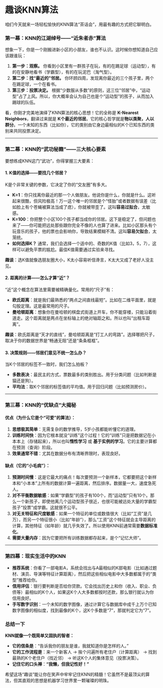 # 趣谈KNN算法

咱们今天就来一场轻松愉快的KNN算法“茶话会”，用最有趣的方式把它聊明白。

### 第一幕：KNN的江湖绰号——“近朱者赤”算法

想象一下，你是一个刚搬进新小区的小朋友，谁也不认识。这时候你想知道自己应该跟谁玩：

1.  **第一步：观察。** 你看到小区里有一群孩子在玩，有的在踢足球（运动型），有的在安静地看书（学霸型），有的在玩泥巴（淘气型）。
2.  **第二步：找“最近的”邻居。** 你环顾四周，发现离你最近的三个孩子里，两个在踢足球，一个在看书。
3.  **第三步：投票决定。** 根据“少数服从多数”的原则，这三位“邻居”中，“运动型”占了上风。所以，你大概率会认为自己也是个“运动型”的孩子，从而加入踢球的队伍。

看，你刚才完美地演绎了KNN算法的核心思想！它的全称是 **K-Nearest Neighbors**，翻译过来就是 **K个最近的邻居**。它的核心哲学就是**物以类聚，人以群分**。一个未知的东西（比如你），它的类别由它身边最相似的K个已知东西的类别来共同投票决定。

---

### 第二幕：KNN的“武功秘籍”——三大核心要素

要想练成KNN这门“武功”，你得掌握三大要素：

#### 1. K值的选择——要找几个邻居？

K是个非常关键的参数，它决定了你的“交友圈”有多大。

*   **K=1**：你只找离你最近的那一个人做朋友。他说你是什么，你就是什么。这听起来很酷，但风险极高！万一这个唯一的邻居是个“怪胎”或者数据有误差（比如脸上有个苍蝇被算法当成了痣），你就被带歪了。这叫**容易过拟合**，太敏感。
*   **K=100**：你把整个小区100个孩子都当成你的邻居。这下是稳定了，但问题也来了——你可能把远处那些跟你完全不像的人也算了进来。比如小区那头有个玩音乐的孩子，他的票也会影响你，导致结果模糊不清。这叫**容易欠拟合**，太笼统。
*   **如何选择K？** 通常，我们会选择一个适中的、奇数的K值（比如3，5，7），这样可以避免平票的尴尬。最佳K值需要通过实验来寻找。

**趣谈**：选K值就像选朋友圈大小，K太小容易听信谗言，K太大又成了老好人没主见。

#### 2. 距离的计算——怎么才算“近”？

“近”这个概念在算法里需要被精确量化。常用的“尺子”有：

*   **欧氏距离**：就是我们最熟悉的“两点之间直线最短”。比如在二维平面里，就是勾股定理。这是最常用的尺子。
*   **曼哈顿距离**：想象你在曼哈顿的棋盘式街道上开车，你不能穿楼，只能沿着街道走。这个距离就是两点在坐标轴上的绝对轴距之和。所以也叫“出租车距离”。

**趣谈**：欧氏距离是“天才的直线”，曼哈顿距离是“打工人的弯路”。选择哪把尺子，取决于你的数据世界是“畅通无阻”还是“条条框框”。

#### 3. 决策规则——邻居们意见不统一怎么办？

当K个邻居的标签不一致时，我们怎么拍板？

*   **多数表决**：最民主的方式，票数最多的类别胜出。用于分类问题（比如判断是猫还是狗）。
*   **平均法**：取K个邻居的标签值的平均值。用于回归问题（比如预测房价）。

---

### 第三幕：KNN的“优缺点”大揭秘

#### 优点（为什么它是个“可爱”的算法）：

1.  **思想极其简单**：无需复杂的数学推导，5岁小孩都能听懂它的道理。
2.  **训练时间快**：因为它根本就没“训练”这个过程！它的“训练”只是把数据记在小本本上（存储起来），所以也叫**惰性学习** 或 **基于实例的学习**。它的主要计算都在预测（查询）阶段。
3.  **效果通常不错**：尤其在数据分布有清晰界限时，表现良好。

#### 缺点（它的“小毛病”）：

1.  **预测时间慢**：这是它最大的痛点！每次要预测一个新样本，它都要把这个新样本和“小本本”上所有的数据计算一遍距离，然后排序。数据量一大，速度急死人。
2.  **对不平衡数据敏感**：如果“学霸型”的孩子有100个，而“运动型”只有10个。那么一个新孩子，即使他离几个运动型孩子很近，也很可能被远处大量的学霸型孩子“投票”成学霸。这就很不公平。
3.  **对无关特征和尺度敏感**：如果一个特征的单位或数值很大（比如“工资”是几万），而另一个特征很小（比如“年龄”），那么“工资”这个特征就会主导距离的计算，其他特征（如年龄）就几乎失效了。所以使用KNN前通常需要**数据标准化**。
4.  **需要大量内存**：因为它要把所有训练数据都存起来，是个“记忆大师”。

---

### 第四幕：现实生活中的KNN

*   **推荐系统**：你看了一部电影A，系统会找出与A最相似的K部电影（比如通过题材、演员、导演等特征计算距离），然后把这些相似电影中大多数都属于的“类型”推荐给你。
*   **信用评估**：银行要判断是否给你贷款。它会找出历史上和你（收入、职业、负债等）最相似的K个人，如果这K个人大多数都按时还款，那么银行就认为你信用良好。
*   **手写数字识别**：一个未知的数字图像，通过计算它与数据库中成千上万个已知数字图像的相似度，找到最像的K个，这K个多数是“7”，那就判定它为“7”。

### 总结一下

**KNN就像一个既简单又固执的智者：**

*   **它的信条是**：“告诉我你的朋友是谁，我就知道你是怎样的人。”
*   **它的工作流程是**：来一个新客人 -> 挨个问遍所有老住户（计算距离） -> 找到最熟的K个老住户（找近邻） -> 听这K个人的集体意见（投票决策）。
*   **记住它的口头禅**：**“我懒，但我记性好！”**

希望这场“趣谈”能让你在笑声中牢牢记住KNN的精髓！它虽然不是最顶尖的算法，但其直观的思想是机器学习世界里一颗璀璨的明珠。